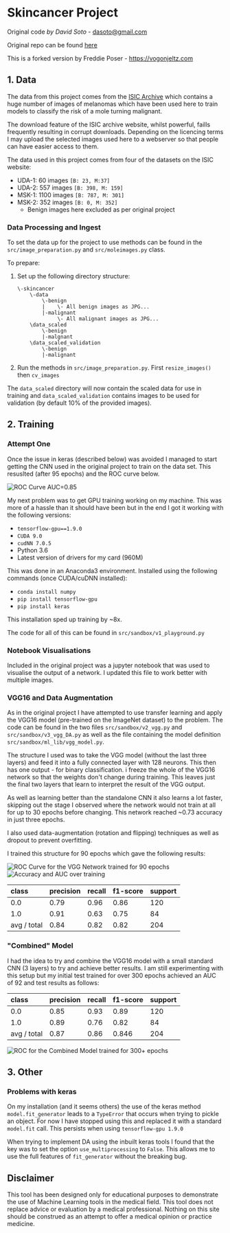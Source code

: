 # Skincancer Project
Original code *by David Soto*  - dasoto@gmail.com

Original repo can be found [here](https://github.com/dasoto/skincancer)

This is a forked version by Freddie Poser  - https://vogonjeltz.com

## 1. Data
The data from this project comes from the [ISIC Archive](https://isic-archive.com/#images) which contains a huge number of images of melanomas which have been used here to train models to classify the risk of a mole turning malignant.

The download feature of the ISIC archive website, whilst powerful, faills frequently resulting in corrupt downloads. Depending on the licencing terms I may upload the selected images used here to a webserver so that people can have easier access to them.

The data used in this project comes from four of the datasets on the ISIC website:
* UDA-1: 60 images `[B: 23, M:37]`
* UDA-2: 557 images `[B: 398, M: 159]`
* MSK-1: 1100 images `[B: 787, M: 301]`
* MSK-2: 352 images `[B: 0, M: 352]`
    * Benign images here excluded as per original project
    
### Data Processing and Ingest
To set the data up for the project to use methods can be found in the `src/image_preparation.py` and `src/moleimages.py` class.

To prepare:

1) Set up the following directory structure:

    ```
    \-skincancer
        \-data
            \-benign
            |    \- All benign images as JPG...
            |-malignant
                 \- All malignant images as JPG...
        \data_scaled
            \-benign
            |-malgnant
        \data_scaled_validation
            \-benign
            |-malignant
    ```
2) Run the methods in `src/image_preparation.py`. First `resize_images()` then `cv_images`

The `data_scaled` directory will now contain the scaled data for use in training and `data_scaled_validation` contains images to be used for validation (by default 10% of the provided images).

## 2. Training 
### Attempt One
Once the issue in keras (described below) was avoided I managed to start getting the CNN used in the original project to train on the data set. This resuslted (after 95 epochs) and the ROC curve below.

![ROC Curve AUC=0.85][roc_v1_95_85]

My next problem was to get GPU training working on my machine. This was more of a hassle than it should have been but in the end I got it working with the following versions:

* `tensorflow-gpu==1.9.0`
* `CUDA 9.0`
* `cudNN 7.0.5`
* Python 3.6
* Latest version of drivers for my card (960M)

This was done in  an Anaconda3 environment. Installed using the following commands (once CUDA/cuDNN installed):
* `conda install numpy`
* `pip install tensorflow-gpu`
* `pip install keras`

This installation sped up training by ~8x.

The code for all of this can be found in `src/sandbox/v1_playground.py`

### Notebook Visualisations

Included in the original project was a jupyter notebook that was used to visualise the output of a network. I updated this file to work better with multiple images.

### VGG16 and Data Augmentation
As in the original project I have attempted to use transfer learning and apply the VGG16 model (pre-trained on the ImageNet dataset) to the problem. The code can be found in the two files `src/sandbox/v2_vgg.py` and `src/sandbox/v3_vgg_DA.py` as well as the file containing the model definition `src/sandbox/ml_lib/vgg_model.py`.

The structure I used was to take the VGG model (without the last three layers) and feed it into a fully connected layer with 128 neurons. This then has one output - for binary classification. i freeze the whole of the VGG16 network so that the weights don't change during training. This leaves just the final two layers that learn to interpret the result of the VGG output.

As well as learning better than the standalone CNN it also learns a lot faster, skipping out the stage I observed where the network would not train at all for up to 30 epochs before changing. This network reached ~0.73 accuracy in just three epochs.

I also used data-augmentation (rotation and flipping) techniques as well as dropout to prevent overfitting.

I trained this structure for 90 epochs which gave the following results:

![ROC Curve for the VGG Network trained for 90 epochs][roc_v3_90e]
![Accuracy and AUC over training][acc_auc_v3_90e]

| class | precision | recall  | f1-score  | support |
|:----- |:-----     | :--     |:--        |:--      |
| 0.0   | 0.79     | 0.96    |  0.86     |    120   |
| 1.0   | 0.91      | 0.63    | 0.75      |   84    |
|avg / total|0.84   | 0.82    |0.82       |204      |

### "Combined" Model

I had the idea to try and combine the VGG16 model with a small standard CNN (3 layers) to try and achieve better results. I am still experimenting with this setup but my initial test trained for over 300 epochs achieved an AUC of 92 and test results as follows:

| class | precision | recall  | f1-score  | support |
|:----- |:-----     | :--     |:--        |:--      |
| 0.0   | 0.85     | 0.93    |  0.89     |    120   |
| 1.0   | 0.89      | 0.76    | 0.82      |   84    |
|avg / total|0.87   | 0.86    |0.846      |204      |


![ROC for the Combined Model trained for 300+ epochs][roc_combined_300e]

## 3. Other

### Problems with keras
On my installation (and it seems others) the use of the keras method `model.fit_generator` leads to a `TypeError` that occurs when trying to pickle an object. For now I have stopped using this and replaced it with a standard `model.fit` call. This persists when using `tensorflow-gpu 1.9.0`

When trying to implement DA using the inbuilt keras tools I found that the key was to set the option `use_multiprocessing` to `False`. This allows me to use the full features of `fit_generator` without the breaking bug.

## Disclaimer
This tool has been designed only for educational purposes to demonstrate the use of Machine Learning tools in the medical field. This tool does not replace advice or evaluation by a medical professional. Nothing on this site should be construed as an attempt to offer a medical opinion or practice medicine.

[roc_v1_95_85]:https://github.com/vogon101/skincancer/blob/master/results/Initial%20Testing/ROC%20Curve%20-%2085.png
[roc_v3_90e]:https://github.com/vogon101/skincancer/blob/master/results/Transfer%20Learning%20with%20DA/1-roc.png
[acc_auc_v3_90e]:https://github.com/vogon101/skincancer/blob/master/results/Transfer%20Learning%20with%20DA/1-acc-auc.png
[roc_combined_300e]:https://github.com/vogon101/skincancer/blob/master/results/Combined%20Model/2-300epoch-roc.png